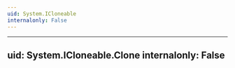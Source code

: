 ```yaml
---
uid: System.ICloneable
internalonly: False
---
```


---
uid: System.ICloneable.Clone
internalonly: False
---
